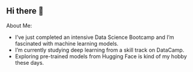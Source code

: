 ## Hi there 👋

About Me:
- I’ve just completed an intensive Data Science Bootcamp and I’m fascinated with machine learning models.
- I’m currently studying deep learning from a skill track on DataCamp.
- Exploring pre-trained models from Hugging Face is kind of my hobby these days.

<!--
**joelzarco/joelzarco** is a ✨ _special_ ✨ repository because its `README.md` (this file) appears on your GitHub profile.

Here are some ideas to get you started:

- 🔭 I’m currently working on ...
- 🌱 I’m currently learning ...
- 👯 I’m looking to collaborate on ...
- 🤔 I’m looking for help with ...
- 💬 Ask me about ...
- 📫 How to reach me: ...
- 😄 Pronouns: ...
- ⚡ Fun fact: ...
-->
